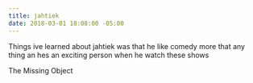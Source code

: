 ```yaml
---
title: jahtiek
date: 2018-03-01 18:08:00 -05:00
---
```


Things ive learned about jahtiek was that he like comedy more that any thing an hes an exciting person when he watch these shows 


The Missing Object